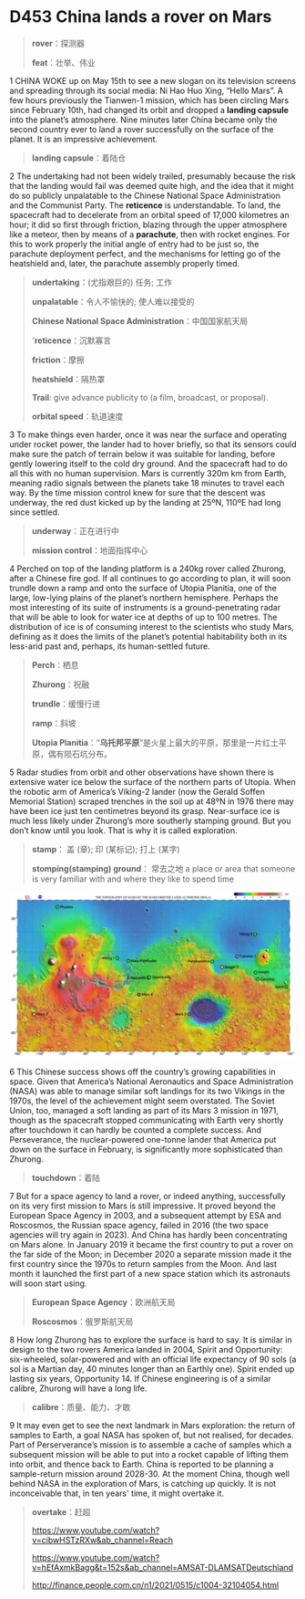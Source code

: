 # D453 China lands a rover on Mars
> **rover**：探测器
 > 
> **feat**：壮举、伟业
 > 

1 CHINA WOKE up on May 15th to see a new slogan on its television screens and spreading through its social media: Ni Hao Huo Xing, “Hello Mars”. A few hours previously the Tianwen-1 mission, which has been circling Mars since February 10th, had changed its orbit and dropped a **landing capsule** into the planet’s atmosphere. Nine minutes later China became only the second country ever to land a rover successfully on the surface of the planet. It is an impressive achievement.

> **landing capsule**：着陆仓
>

2 The undertaking had not been widely trailed, presumably because the risk that the landing would fail was deemed quite high, and the idea that it might do so publicly unpalatable to the Chinese National Space Administration and the Communist Party. The **reticence** is understandable. To land, the spacecraft had to decelerate from an orbital speed of 17,000 kilometres an hour; it did so first through friction, blazing through the upper atmosphere like a meteor, then by means of a **parachute**, then with rocket engines. For this to work properly the initial angle of entry had to be just so, the parachute deployment perfect, and the mechanisms for letting go of the heatshield and, later, the parachute assembly properly timed.

> **undertaking**：(尤指艰巨的) 任务; 工作
>
> **unpalatable**：令人不愉快的; 使人难以接受的
>
> **Chinese National Space Administration**：中国国家航天局
>
> '**reticence**：沉默寡言
>
> **friction**：摩擦
>
> **heatshield**：隔热罩
>
> **Trail**: give advance publicity to (a film, broadcast, or proposal).
>
> **orbital speed**：轨道速度
>

3 To make things even harder, once it was near the surface and operating under rocket power, the lander had to hover briefly, so that its sensors could make sure the patch of terrain below it was suitable for landing, before gently lowering itself to the cold dry ground. And the spacecraft had to do all this with no human supervision. Mars is currently 320m km from Earth, meaning radio signals between the planets take 18 minutes to travel each way. By the time mission control knew for sure that the descent was underway, the red dust kicked up by the landing at 25ºN, 110ºE had long since settled.

> **underway**：正在进行中
>
> **mission control**：地面指挥中心
>

4 Perched on top of the landing platform is a 240kg rover called Zhurong, after a Chinese fire god. If all continues to go according to plan, it will soon trundle down a ramp and onto the surface of Utopia Planitia, one of the large, low-lying plains of the planet’s northern hemisphere. Perhaps the most interesting of its suite of instruments is a ground-penetrating radar that will be able to look for water ice at depths of up to 100 metres. The distribution of ice is of consuming interest to the scientists who study Mars, defining as it does the limits of the planet’s potential habitability both in its less-arid past and, perhaps, its human-settled future.

> **Perch**：栖息
>
> **Zhurong**：祝融
>
> **trundle**：缓慢行进
>
> **ramp**：斜坡
>
> **Utopia Planitia**：“**乌托邦平原**”是火星上最大的平原，那里是一片红土平原，偶有陨石坑分布。
>

5 Radar studies from orbit and other observations have shown there is extensive water ice below the surface of the northern parts of Utopia. When the robotic arm of America’s Viking-2 lander (now the Gerald Soffen Memorial Station) scraped trenches in the soil up at 48ºN in 1976 there may have been ice just ten centimetres beyond its grasp. Near-surface ice is much less likely under Zhurong’s more southerly stamping ground. But you don’t know until you look. That is why it is called exploration.

> **stamp**： 盖 (章); 印 (某标记); 打上 (某字)
>
> **stomping(stamping) ground**： 常去之地 a place or area that someone is very familiar with and where they like to spend time
>

![](./img/boxcndJA2J6GmAM4i4C5JeEZ4yg.png)

6 This Chinese success shows off the country’s growing capabilities in space. Given that America’s National Aeronautics and Space Administration (NASA) was able to manage similar soft landings for its two Vikings in the 1970s, the level of the achievement might seem overstated. The Soviet Union, too, managed a soft landing as part of its Mars 3 mission in 1971, though as the spacecraft stopped communicating with Earth very shortly after touchdown it can hardly be counted a complete success. And Perseverance, the nuclear-powered one-tonne lander that America put down on the surface in February, is significantly more sophisticated than Zhurong.

> **touchdown**：着陆
>

7 But for a space agency to land a rover, or indeed anything, successfully on its very first mission to Mars is still impressive. It proved beyond the European Space Agency in 2003, and a subsequent attempt by ESA and Roscosmos, the Russian space agency, failed in 2016 (the two space agencies will try again in 2023). And China has hardly been concentrating on Mars alone. In January 2019 it became the first country to put a rover on the far side of the Moon; in December 2020 a separate mission made it the first country since the 1970s to return samples from the Moon. And last month it launched the first part of a new space station which its astronauts will soon start using.

> **European Space Agency**：欧洲航天局
>
> **Roscosmos**：俄罗斯航天局
>

8 How long Zhurong has to explore the surface is hard to say. It is similar in design to the two rovers America landed in 2004, Spirit and Opportunity: six-wheeled, solar-powered and with an official life expectancy of 90 sols (a sol is a Martian day, 40 minutes longer than an Earthly one). Spirit ended up lasting six years, Opportunity 14. If Chinese engineering is of a similar calibre, Zhurong will have a long life.

> **calibre**：质量、能力、才敢
>

9 It may even get to see the next landmark in Mars exploration: the return of samples to Earth, a goal NASA has spoken of, but not realised, for decades. Part of Perserverance’s mission is to assemble a cache of samples which a subsequent mission will be able to put into a rocket capable of lifting them into orbit, and thence back to Earth. China is reported to be planning a sample-return mission around 2028-30. At the moment China, though well behind NASA in the exploration of Mars, is catching up quickly. It is not inconceivable that, in ten years' time, it might overtake it.

> **overtake**：赶超
>
> https://www.youtube.com/watch?v=cibwHSTzRXw&ab_channel=Reach
>
> https://www.youtube.com/watch?v=hEfAxmkBagg&t=152s&ab_channel=AMSAT-DLAMSATDeutschland
>
> http://finance.people.com.cn/n1/2021/0515/c1004-32104054.html
>

